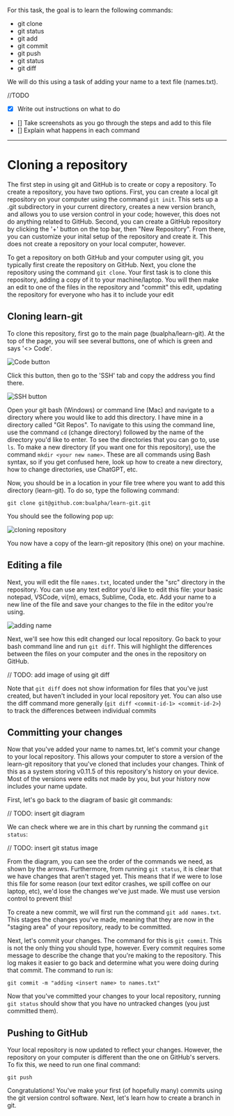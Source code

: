 For this task, the goal is to learn the following commands:
- git clone
- git status
- git add
- git commit
- git push
- git status
- git diff

We will do this using a task of adding your name to a text file (names.txt).

//TODO
- [x] Write out instructions on what to do
- [] Take screenshots as you go through the steps and add to this file
- [] Explain what happens in each command


--------

# Cloning a repository

The first step in using git and GitHub is to create or copy a repository. To
create a repository, you have two options. First, you can create a local git
repository on your computer using the command `git init`. This sets up a .git
subdirectory in your current directory, creates a new version branch, and
allows you to use version control in your code; however, this does not do
anything related to GitHub. Second, you can create a GitHub repository by
clicking the '+' button on the top bar, then "New Repository". From there, you
can customize your inital setup of the repository and create it. This does not
create a repository on your local computer, however.

To get a repository on both GitHub and your computer using git, you typically
first create the repository on GitHub. Next, you clone the repository using the
command `git clone`. Your first task is to clone this repository, adding a
copy of it to your machine/laptop. You will then make an edit to one of the
files in the repository and "commit" this edit, updating the repository for
everyone who has it to include your edit

## Cloning learn-git

To clone this repository, first go to the main page (bualpha/learn-git). At the
top of the page, you will see several buttons, one of which is green and says
'<> Code'.

![Code button](/img/code_button.png)

Click this button, then go to the 'SSH' tab and copy the address you find there.

![SSH button](/img/ssh_button.png)

Open your git bash (Windows) or command line (Mac) and navigate to a directory
where you would like to add this directory. I have mine in a directory called
"Git Repos". To navigate to this using the command line, use the command `cd`
(change directory) followed by the name of the directory you'd like to enter.
To see the directories that you can go to, use `ls`. To make a new directory
(if you want one for this repository), use the command `mkdir <your new name>`.
These are all commands using Bash syntax, so if you get confused here, look up
how to create a new directory, how to change directories, use ChatGPT, etc.

Now, you should be in a location in your file tree where you want to add this
directory (learn-git). To do so, type the following command:

    git clone git@github.com:bualpha/learn-git.git

You should see the following pop up:

![cloning repository](/img/git_clone.png)

You now have a copy of the learn-git repository (this one) on your machine.

## Editing a file

Next, you will edit the file `names.txt`, located under the "src" directory in
the repository. You can use any text editor you'd like to edit this file: your
basic notepad, VSCode, vi(m), emacs, Sublime, Coda, etc. Add your name to a new
line of the file and save your changes to the file in the editor you're using.

![adding name](/img/adding_name.png)

Next, we'll see how this edit changed our local repository. Go back to your
bash command line and run `git diff`. This will highlight the differences
between the files on your computer and the ones in the repository on GitHub.

// TODO: add image of using git diff

Note that `git diff` does not show information for files that you've just
created, but haven't included in your local repository yet. You can also use
the diff command more generally (`git diff <commit-id-1> <commit-id-2>`) to
track the differences between individual commits

## Committing your changes

Now that you've added your name to names.txt, let's commit your change to your
local repository. This allows your computer to store a version of the learn-git
repository that you've cloned that includes your changes. Think of this as
a system storing v0.11.5 of this repository's history on your device. Most of
the versions were edits not made by you, but your history now includes your
name update.

First, let's go back to the diagram of basic git commands:

// TODO: insert git diagram

We can check where we are in this chart by running the command `git status`:

// TODO: insert git status image

From the diagram, you can see the order of the commands we need, as shown by 
the arrows. Furthermore, from running `git status`, it is clear that we have
changes that aren't staged yet. This means that if we were to lose this file
for some reason (our text editor crashes, we spill coffee on our laptop, etc),
we'd lose the changes we've just made. We must use version control to prevent
this!

To create a new commit, we will first run the command `git add names.txt`. 
This stages the changes you've made, meaning that they are now in the "staging
area" of your repository, ready to be committed.

Next, let's commit your changes. The command for this is `git commit`. This
is not the only thing you should type, however. Every commit requires some
message to describe the change that you're making to the repository. This log
makes it easier to go back and determine what you were doing during that
commit. The command to run is:

    git commit -m "adding <insert name> to names.txt"

Now that you've committed your changes to your local repository, running `git
status` should show that you have no untracked changes (you just committed
them).

## Pushing to GitHub

Your local repository is now updated to reflect your changes. However, the
repository on your computer is different than the one on GitHub's servers. To
fix this, we need to run one final command:

    git push

Congratulations! You've make your first (of hopefully many) commits using the
git version control software. Next, let's learn how to create a branch in git.